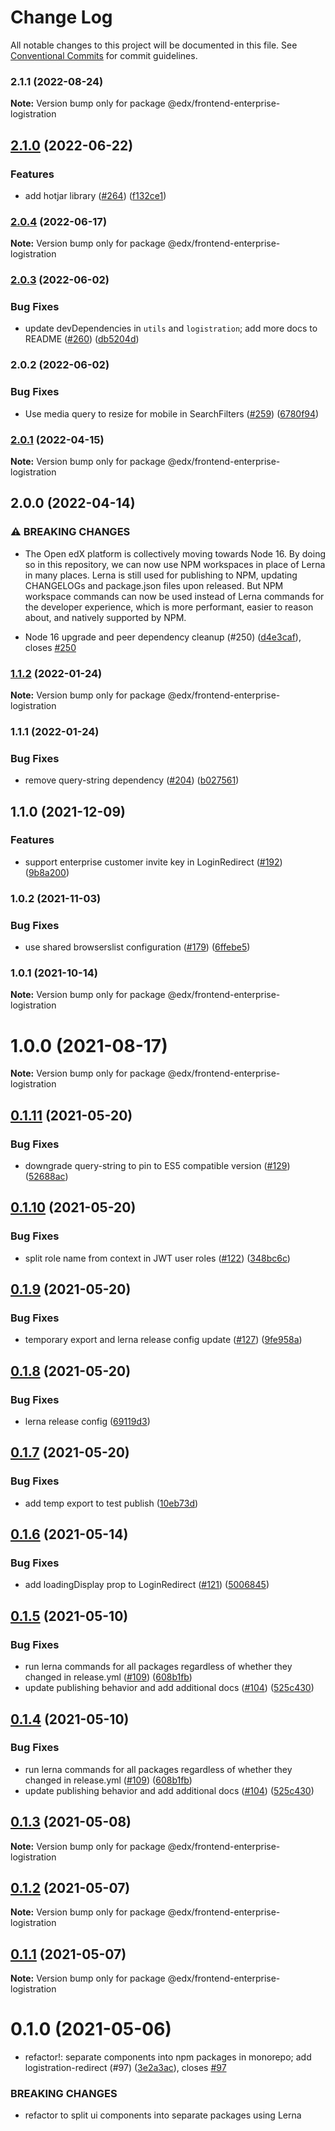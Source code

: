 # Change Log

All notable changes to this project will be documented in this file.
See [Conventional Commits](https://conventionalcommits.org) for commit guidelines.

### 2.1.1 (2022-08-24)

**Note:** Version bump only for package @edx/frontend-enterprise-logistration





## [2.1.0](https://github.com/edx/frontend-enterprise/compare/@edx/frontend-enterprise-logistration@2.0.4...@edx/frontend-enterprise-logistration@2.1.0) (2022-06-22)


### Features

* add hotjar library ([#264](https://github.com/edx/frontend-enterprise/issues/264)) ([f132ce1](https://github.com/edx/frontend-enterprise/commit/f132ce1716bb64714a8c368a80f673d1e9ef12fc))



### [2.0.4](https://github.com/edx/frontend-enterprise/compare/@edx/frontend-enterprise-logistration@2.0.3...@edx/frontend-enterprise-logistration@2.0.4) (2022-06-17)

**Note:** Version bump only for package @edx/frontend-enterprise-logistration





### [2.0.3](https://github.com/edx/frontend-enterprise/compare/@edx/frontend-enterprise-logistration@2.0.2...@edx/frontend-enterprise-logistration@2.0.3) (2022-06-02)


### Bug Fixes

* update devDependencies in `utils` and `logistration`; add more docs to README ([#260](https://github.com/edx/frontend-enterprise/issues/260)) ([db5204d](https://github.com/edx/frontend-enterprise/commit/db5204dd417a57d4e20a66d5cc1fdfd5fee298cb))



### 2.0.2 (2022-06-02)


### Bug Fixes

* Use media query to resize for mobile in SearchFilters ([#259](https://github.com/edx/frontend-enterprise/issues/259)) ([6780f94](https://github.com/edx/frontend-enterprise/commit/6780f94058badbf82b909430db209574698dd596))



### [2.0.1](https://github.com/edx/frontend-enterprise/compare/@edx/frontend-enterprise-logistration@2.0.0...@edx/frontend-enterprise-logistration@2.0.1) (2022-04-15)

**Note:** Version bump only for package @edx/frontend-enterprise-logistration





## 2.0.0 (2022-04-14)


### ⚠ BREAKING CHANGES

* The Open edX platform is collectively moving towards Node 16. By doing so in this repository, we can now use NPM workspaces in place of Lerna in many places. Lerna is still used for publishing to NPM, updating CHANGELOGs and package.json files upon released. But NPM workspace commands can now be used instead of Lerna commands for the developer experience, which is more performant, easier to reason about, and natively supported by NPM.

* Node 16 upgrade and peer dependency cleanup (#250) ([d4e3caf](https://github.com/edx/frontend-enterprise/commit/d4e3caf7e15a626f1c5e4b4d27f5e09c6f412120)), closes [#250](https://github.com/edx/frontend-enterprise/issues/250)



### [1.1.2](https://github.com/edx/frontend-enterprise/compare/@edx/frontend-enterprise-logistration@1.1.1...@edx/frontend-enterprise-logistration@1.1.2) (2022-01-24)

**Note:** Version bump only for package @edx/frontend-enterprise-logistration





### 1.1.1 (2022-01-24)


### Bug Fixes

* remove query-string dependency ([#204](https://github.com/edx/frontend-enterprise/issues/204)) ([b027561](https://github.com/edx/frontend-enterprise/commit/b0275613e1eaa8ddc8bf233a906ddfb6becc858f))



## 1.1.0 (2021-12-09)


### Features

* support enterprise customer invite key in LoginRedirect ([#192](https://github.com/edx/frontend-enterprise/issues/192)) ([9b8a200](https://github.com/edx/frontend-enterprise/commit/9b8a200633d5fc665ed9faf79d10f43cb7a9386a))



### 1.0.2 (2021-11-03)


### Bug Fixes

* use shared browserslist configuration ([#179](https://github.com/edx/frontend-enterprise/issues/179)) ([6ffebe5](https://github.com/edx/frontend-enterprise/commit/6ffebe5ba490567c691eac978125eee530707556))



### 1.0.1 (2021-10-14)

**Note:** Version bump only for package @edx/frontend-enterprise-logistration





# 1.0.0 (2021-08-17)

**Note:** Version bump only for package @edx/frontend-enterprise-logistration





## [0.1.11](https://github.com/edx/frontend-enterprise/compare/@edx/frontend-enterprise-logistration@0.1.10...@edx/frontend-enterprise-logistration@0.1.11) (2021-05-20)


### Bug Fixes

* downgrade query-string to pin to ES5 compatible version ([#129](https://github.com/edx/frontend-enterprise/issues/129)) ([52688ac](https://github.com/edx/frontend-enterprise/commit/52688acc9c4113f9bed2423434e7b2c7d88221f8))





## [0.1.10](https://github.com/edx/frontend-enterprise/compare/@edx/frontend-enterprise-logistration@0.1.9...@edx/frontend-enterprise-logistration@0.1.10) (2021-05-20)


### Bug Fixes

* split role name from context in JWT user roles ([#122](https://github.com/edx/frontend-enterprise/issues/122)) ([348bc6c](https://github.com/edx/frontend-enterprise/commit/348bc6c5c912d2c92ccee5869d49890528e6e51a))





## [0.1.9](https://github.com/edx/frontend-enterprise/compare/@edx/frontend-enterprise-logistration@0.1.8...@edx/frontend-enterprise-logistration@0.1.9) (2021-05-20)


### Bug Fixes

* temporary export and lerna release config update ([#127](https://github.com/edx/frontend-enterprise/issues/127)) ([9fe958a](https://github.com/edx/frontend-enterprise/commit/9fe958a3cab30a8182e8e202e76d7fda940cd99e))





## [0.1.8](https://github.com/edx/frontend-enterprise/compare/@edx/frontend-enterprise-logistration@0.1.7...@edx/frontend-enterprise-logistration@0.1.8) (2021-05-20)


### Bug Fixes

* lerna release config ([69119d3](https://github.com/edx/frontend-enterprise/commit/69119d31652e78d87b6b8b3b4ab3834b0e3e6f01))





## [0.1.7](https://github.com/edx/frontend-enterprise/compare/@edx/frontend-enterprise-logistration@0.1.6...@edx/frontend-enterprise-logistration@0.1.7) (2021-05-20)


### Bug Fixes

* add temp export to test publish ([10eb73d](https://github.com/edx/frontend-enterprise/commit/10eb73d2a72d485e4a9cc57bcc6c17e59a20d67f))





## [0.1.6](https://github.com/edx/frontend-enterprise/compare/@edx/frontend-enterprise-logistration@0.1.5...@edx/frontend-enterprise-logistration@0.1.6) (2021-05-14)


### Bug Fixes

* add loadingDisplay prop to LoginRedirect ([#121](https://github.com/edx/frontend-enterprise/issues/121)) ([5006845](https://github.com/edx/frontend-enterprise/commit/5006845235135787f17c7dd66bd9b5e86254efd3))





## [0.1.5](https://github.com/edx/frontend-enterprise/compare/@edx/frontend-enterprise-logistration@0.1.3...@edx/frontend-enterprise-logistration@0.1.5) (2021-05-10)


### Bug Fixes

* run lerna commands for all packages regardless of whether they changed in release.yml ([#109](https://github.com/edx/frontend-enterprise/issues/109)) ([608b1fb](https://github.com/edx/frontend-enterprise/commit/608b1fb4c3b5343f05ef994436dbbd2418668e17))
* update publishing behavior and add additional docs ([#104](https://github.com/edx/frontend-enterprise/issues/104)) ([525c430](https://github.com/edx/frontend-enterprise/commit/525c430d5027e4514a27edccfed3d6ed4ddae091))





## [0.1.4](https://github.com/edx/frontend-enterprise/compare/@edx/frontend-enterprise-logistration@0.1.3...@edx/frontend-enterprise-logistration@0.1.4) (2021-05-10)


### Bug Fixes

* run lerna commands for all packages regardless of whether they changed in release.yml ([#109](https://github.com/edx/frontend-enterprise/issues/109)) ([608b1fb](https://github.com/edx/frontend-enterprise/commit/608b1fb4c3b5343f05ef994436dbbd2418668e17))
* update publishing behavior and add additional docs ([#104](https://github.com/edx/frontend-enterprise/issues/104)) ([525c430](https://github.com/edx/frontend-enterprise/commit/525c430d5027e4514a27edccfed3d6ed4ddae091))





## [0.1.3](https://github.com/edx/frontend-enterprise/compare/@edx/frontend-enterprise-logistration@0.1.2...@edx/frontend-enterprise-logistration@0.1.3) (2021-05-08)

**Note:** Version bump only for package @edx/frontend-enterprise-logistration





## [0.1.2](https://github.com/edx/frontend-enterprise/compare/@edx/frontend-enterprise-logistration@0.1.1...@edx/frontend-enterprise-logistration@0.1.2) (2021-05-07)

**Note:** Version bump only for package @edx/frontend-enterprise-logistration





## [0.1.1](https://github.com/edx/frontend-enterprise/compare/@edx/frontend-enterprise-logistration@0.1.0...@edx/frontend-enterprise-logistration@0.1.1) (2021-05-07)

**Note:** Version bump only for package @edx/frontend-enterprise-logistration





# 0.1.0 (2021-05-06)


* refactor!: separate components into npm packages in monorepo; add logistration-redirect (#97) ([3e2a3ac](https://github.com/edx/frontend-enterprise/commit/3e2a3acf327211ed82415e8052d008bd1fdd2e33)), closes [#97](https://github.com/edx/frontend-enterprise/issues/97)


### BREAKING CHANGES

* refactor to split ui components into separate packages using Lerna
